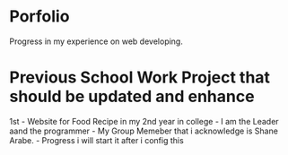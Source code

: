 # Porfolio
Progress in my experience on web developing.

# Previous School Work Project that should be updated and enhance
1st - Website for Food Recipe in my 2nd year in college 
    - I am the Leader aand the programmer
    - My Group Memeber that i acknowledge is Shane Arabe.
        - Progress
            i will start it after i config this
